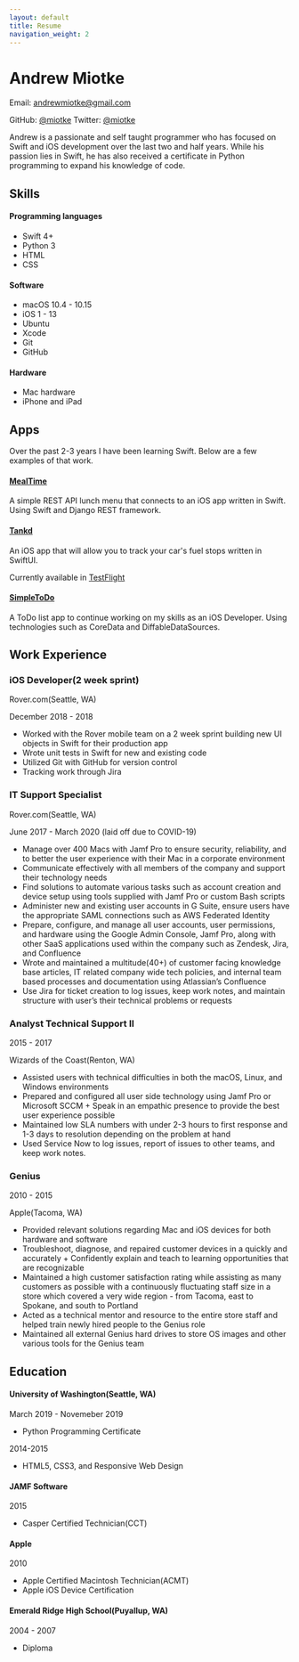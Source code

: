 ```yaml
---
layout: default
title: Resume
navigation_weight: 2
---
```

# Andrew Miotke

Email: andrewmiotke@gmail.com

GitHub: [@miotke](https://github.com/miotke)
Twitter: [@miotke](https://twitter.com/miotke)


Andrew is a passionate and self taught programmer who has focused on Swift and iOS development over the last two and half years. While his passion lies in Swift, he has also received a certificate in Python programming to expand his knowledge of code.

## Skills
#### Programming languages
* Swift 4+
* Python 3
* HTML
* CSS

#### Software
* macOS 10.4 - 10.15
* iOS 1 - 13
* Ubuntu
* Xcode
* Git
* GitHub

#### Hardware
* Mac hardware
* iPhone and iPad

## Apps
Over the past 2-3 years I have been learning Swift. Below are a few examples of that work.
#### [MealTime](https://github.com/miotke/MealTime)
A simple REST API lunch menu that connects to an iOS app written in Swift. Using Swift and Django REST framework.

#### [Tankd](https://testflight.apple.com/join/XCcpPOnr)
An iOS app that will allow you to track your car's fuel stops written in SwiftUI.

Currently available in [TestFlight](https://testflight.apple.com/join/XCcpPOnr)

#### [SimpleToDo](https://github.com/miotke/SimpleToDo)
A ToDo list app to continue working on my skills as an iOS Developer.
Using technologies such as CoreData and DiffableDataSources.


## Work Experience
### iOS Developer(2 week sprint)
Rover.com(Seattle, WA)

December 2018 - 2018 

* Worked with the Rover mobile team on a 2 week sprint building new UI objects in Swift for their production app
* Wrote unit tests in Swift for new and existing code 
* Utilized Git with GitHub for version control
* Tracking work through Jira


### IT Support Specialist
Rover.com(Seattle, WA)

June 2017 - March 2020 (laid off due to COVID-19)

* Manage over 400 Macs with Jamf Pro to ensure security, reliability, and to better the user experience with their Mac in a corporate environment
* Communicate effectively with all members of the company and support their technology needs
* Find solutions to automate various tasks such as account creation and device setup using tools supplied with Jamf Pro or custom Bash scripts
* Administer new and existing user accounts in G Suite, ensure users have the appropriate SAML connections such as AWS Federated Identity
* Prepare, configure, and manage all user accounts, user permissions, and hardware using the Google Admin Console, Jamf Pro, along with other SaaS applications used within the company such as Zendesk, Jira, and Confluence
* Wrote and maintained a multitude(40+) of customer facing knowledge base articles, IT related company wide tech policies, and internal team based processes and documentation using Atlassian’s Confluence
* Use Jira for ticket creation to log issues, keep work notes, and maintain structure with user’s their technical problems or requests

### Analyst Technical Support II
2015 - 2017

Wizards of the Coast(Renton, WA)
* Assisted users with technical difficulties in both the macOS, Linux, and Windows environments
* Prepared and configured all user side technology using Jamf Pro or Microsoft SCCM + Speak in an empathic presence to provide the best user experience possible
* Maintained low SLA numbers with under 2-3 hours to first response and 1-3 days to
resolution depending on the problem at hand
* Used Service Now to log issues, report of issues to other teams, and keep work notes.

### Genius
2010 - 2015

Apple(Tacoma, WA)
* Provided relevant solutions regarding Mac and iOS devices for both hardware and software
* Troubleshoot, diagnose, and repaired customer devices in a quickly and accurately + Confidently explain and teach to learning opportunities that are recognizable
* Maintained a high customer satisfaction rating while assisting as many customers as possible with a continuously fluctuating staff size in a store which covered a very wide region - from Tacoma, east to Spokane, and south to Portland
* Acted as a technical mentor and resource to the entire store staff and helped train newly hired people to the Genius role
* Maintained all external Genius hard drives to store OS images and other various tools for the Genius team

## Education
#### University of Washington(Seattle, WA)
March 2019 - Novemeber 2019

* Python Programming Certificate

2014-2015

* HTML5, CSS3, and Responsive Web Design

#### JAMF Software
2015

* Casper Certified Technician(CCT)

#### Apple
2010

* Apple Certified Macintosh Technician(ACMT) 
* Apple iOS Device Certification

#### Emerald Ridge High School(Puyallup, WA) 
2004 - 2007

* Diploma


